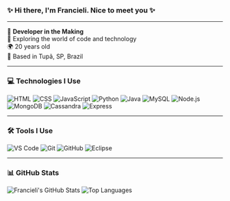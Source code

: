 ### ✨ Hi there, I'm Francieli. Nice to meet you ✨

---

🚀 **Developer in the Making**  
🎉 Exploring the world of code and technology  
🌍 20 years old  
📍 Based in Tupã, SP, Brazil

---

### 💻 Technologies I Use

<div>
  <img src="https://img.shields.io/badge/-HTML-orange?style=flat&logo=html5" alt="HTML"/>
  <img src="https://img.shields.io/badge/-CSS-blue?style=flat&logo=css3" alt="CSS"/>
  <img src="https://img.shields.io/badge/-JavaScript-yellow?style=flat&logo=javascript" alt="JavaScript"/>
  <img src="https://img.shields.io/badge/-Python-green?style=flat&logo=python" alt="Python"/>
  <img src="https://img.shields.io/badge/-Java-red?style=flat&logo=java" alt="Java"/>
  <img src="https://img.shields.io/badge/-MySQL-blue?style=flat&logo=mysql" alt="MySQL"/>
  <img src="https://img.shields.io/badge/-Node.js-green?style=flat&logo=node.js" alt="Node.js"/>
  <img src="https://img.shields.io/badge/-MongoDB-green?style=flat&logo=mongodb" alt="MongoDB"/>
  <img src="https://img.shields.io/badge/-Cassandra-blue?style=flat&logo=apache-cassandra" alt="Cassandra"/>
  <img src="https://img.shields.io/badge/-Express.js-blue?style=flat&logo=express" alt="Express"/>
</div>

---

### 🛠️ Tools I Use

<div>
  <img src="https://img.shields.io/badge/VS_Code-007ACC?style=flat&logo=visual-studio-code&logoColor=white" alt="VS Code"/>
  <img src="https://img.shields.io/badge/Git-F05032?style=flat&logo=git&logoColor=white" alt="Git"/>
  <img src="https://img.shields.io/badge/GitHub-100000?style=flat&logo=github&logoColor=white" alt="GitHub"/>
  <img src="https://img.shields.io/badge/Eclipse-2C2255?style=flat&logo=eclipse-ide&logoColor=white" alt="Eclipse"/>
</div>

---

### 📊 GitHub Stats

<div>
  <img src="https://github-readme-stats.vercel.app/api?username=FrancieliMrtns&show_icons=true&theme=radical" alt="Francieli's GitHub Stats"/>
  <img src="https://github-readme-stats.vercel.app/api/top-langs/?username=FrancieliMrtns&layout=compact&theme=radical" alt="Top Languages"/>
</div>

   
